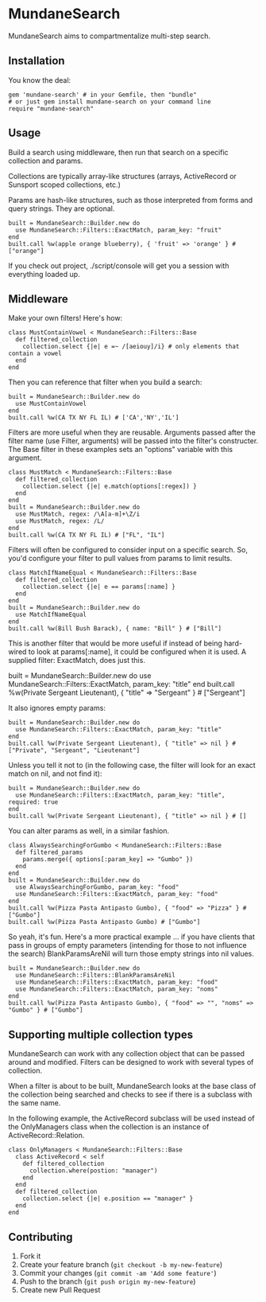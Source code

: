 # MundaneSearch

MundaneSearch aims to compartmentalize multi-step search.

## Installation

You know the deal:

    gem 'mundane-search' # in your Gemfile, then "bundle"
    # or just gem install mundane-search on your command line
    require "mundane-search"

## Usage

Build a search using middleware, then run that search on a specific collection and params.

Collections are typically array-like structures (arrays, ActiveRecord or Sunsport scoped collections, etc.)

Params are hash-like structures, such as those interpreted from forms and query strings. They are optional.

    built = MundaneSearch::Builder.new do
      use MundaneSearch::Filters::ExactMatch, param_key: "fruit"
    end
    built.call %w(apple orange blueberry), { 'fruit' => 'orange' } # ["orange"]

If you check out project, ./script/console will get you a session with everything loaded up.

## Middleware

Make your own filters! Here's how:

    class MustContainVowel < MundaneSearch::Filters::Base
      def filtered_collection
        collection.select {|e| e =~ /[aeiouy]/i} # only elements that contain a vowel
      end
    end

Then you can reference that filter when you build a search:

    built = MundaneSearch::Builder.new do
      use MustContainVowel
    end
    built.call %w(CA TX NY FL IL) # ['CA','NY','IL']

Filters are more useful when they are reusable. Arguments passed after the filter name (use Filter, arguments) will be passed into the filter's constructer.
The Base filter in these examples sets an "options" variable with this argument.

    class MustMatch < MundaneSearch::Filters::Base
      def filtered_collection
        collection.select {|e| e.match(options[:regex]) }
      end
    end
    built = MundaneSearch::Builder.new do
      use MustMatch, regex: /\A[a-m]+\Z/i
      use MustMatch, regex: /L/
    end
    built.call %w(CA TX NY FL IL) # ["FL", "IL"]

Filters will often be configured to consider input on a specific search. So, you'd configure your filter to pull values from params to limit results.

    class MatchIfNameEqual < MundaneSearch::Filters::Base
      def filtered_collection
        collection.select {|e| e == params[:name] }
      end
    end
    built = MundaneSearch::Builder.new do
      use MatchIfNameEqual
    end
    built.call %w(Bill Bush Barack), { name: "Bill" } # ["Bill"]

This is another filter that would be more useful if instead of being hard-wired to look at params[:name], it could be configured when it is used.
A supplied filter: ExactMatch, does just this.

built = MundaneSearch::Builder.new do
  use MundaneSearch::Filters::ExactMatch, param_key: "title"
end
built.call %w(Private Sergeant Lieutenant), { "title" => "Sergeant" } # ["Sergeant"]

It also ignores empty params:

    built = MundaneSearch::Builder.new do
      use MundaneSearch::Filters::ExactMatch, param_key: "title"
    end
    built.call %w(Private Sergeant Lieutenant), { "title" => nil } # ["Private", "Sergeant", "Lieutenant"]

Unless you tell it not to (in the following case, the filter will look for an exact match on nil, and not find it):

    built = MundaneSearch::Builder.new do
      use MundaneSearch::Filters::ExactMatch, param_key: "title", required: true
    end
    built.call %w(Private Sergeant Lieutenant), { "title" => nil } # []

You can alter params as well, in a similar fashion.

    class AlwaysSearchingForGumbo < MundaneSearch::Filters::Base
      def filtered_params
        params.merge({ options[:param_key] => "Gumbo" })
      end
    end
    built = MundaneSearch::Builder.new do
      use AlwaysSearchingForGumbo, param_key: "food"
      use MundaneSearch::Filters::ExactMatch, param_key: "food"
    end
    built.call %w(Pizza Pasta Antipasto Gumbo), { "food" => "Pizza" } # ["Gumbo"]
    built.call %w(Pizza Pasta Antipasto Gumbo) # ["Gumbo"]

So yeah, it's fun. Here's a more practical example ... if you have clients that pass in groups of empty parameters (intending for those to not influence the search) BlankParamsAreNil will turn those empty strings into nil values.

    built = MundaneSearch::Builder.new do
      use MundaneSearch::Filters::BlankParamsAreNil
      use MundaneSearch::Filters::ExactMatch, param_key: "food"
      use MundaneSearch::Filters::ExactMatch, param_key: "noms"
    end
    built.call %w(Pizza Pasta Antipasto Gumbo), { "food" => "", "noms" => "Gumbo" } # ["Gumbo"]

## Supporting multiple collection types

MundaneSearch can work with any collection object that can be passed around and modified. Filters can be designed to work with several types of collection.

When a filter is about to be built, MundaneSearch looks at the base class of the collection being searched and checks to see if there is a subclass with the same name.

In the following example, the ActiveRecord subclass will be used instead of the OnlyManagers class when the collection is an instance of ActiveRecord::Relation.

    class OnlyManagers < MundaneSearch::Filters::Base
      class ActiveRecord < self
        def filtered_collection
          collection.where(postion: "manager")
        end
      end
      def filtered_collection
        collection.select {|e| e.position == "manager" }
      end
    end


## Contributing

1. Fork it
2. Create your feature branch (`git checkout -b my-new-feature`)
3. Commit your changes (`git commit -am 'Add some feature'`)
4. Push to the branch (`git push origin my-new-feature`)
5. Create new Pull Request
